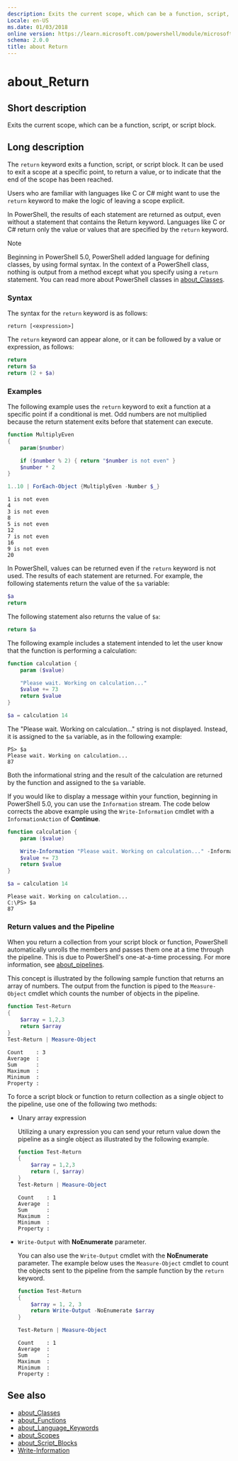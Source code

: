 ```yaml
---
description: Exits the current scope, which can be a function, script, or script block.
Locale: en-US
ms.date: 01/03/2018
online version: https://learn.microsoft.com/powershell/module/microsoft.powershell.core/about/about_return?view=powershell-7.2&WT.mc_id=ps-gethelp
schema: 2.0.0
title: about Return
---
```

# about_Return

## Short description

Exits the current scope, which can be a function, script, or script block.

## Long description

The `return` keyword exits a function, script, or script block. It can be used
to exit a scope at a specific point, to return a value, or to indicate that the
end of the scope has been reached.

Users who are familiar with languages like C or C\# might want to use the
`return` keyword to make the logic of leaving a scope explicit.

In PowerShell, the results of each statement are returned as output, even
without a statement that contains the Return keyword. Languages like C or C\#
return only the value or values that are specified by the `return` keyword.

> [!NOTE]
> Beginning in PowerShell 5.0, PowerShell added language for defining
> classes, by using formal syntax.  In the context of a PowerShell class,
> nothing is output from a method except what you specify using a
> `return` statement. You can read more about PowerShell classes in
> [about_Classes](about_Classes.md).

### Syntax

The syntax for the `return` keyword is as follows:

```
return [<expression>]
```

The `return` keyword can appear alone, or it can be followed by a value or
expression, as follows:

```powershell
return
return $a
return (2 + $a)
```

### Examples

The following example uses the `return` keyword to exit a function at a
specific point if a conditional is met. Odd numbers are not multiplied
because the return statement exits before that statement can execute.

```powershell
function MultiplyEven
{
    param($number)

    if ($number % 2) { return "$number is not even" }
    $number * 2
}

1..10 | ForEach-Object {MultiplyEven -Number $_}
```

```output
1 is not even
4
3 is not even
8
5 is not even
12
7 is not even
16
9 is not even
20
```

In PowerShell, values can be returned even if the `return` keyword is not used.
The results of each statement are returned. For example, the following
statements return the value of the `$a` variable:

```powershell
$a
return
```

The following statement also returns the value of `$a`:

```powershell
return $a
```

The following example includes a statement intended to let the user know that
the function is performing a calculation:

```powershell
function calculation {
    param ($value)

    "Please wait. Working on calculation..."
    $value += 73
    return $value
}

$a = calculation 14
```

The "Please wait. Working on calculation..." string is not displayed. Instead,
it is assigned to the `$a` variable, as in the following example:

```
PS> $a
Please wait. Working on calculation...
87
```

Both the informational string and the result of the calculation are returned
by the function and assigned to the `$a` variable.

If you would like to display a message within your function, beginning in
PowerShell 5.0, you can use the `Information` stream. The code below corrects
the above example using the `Write-Information` cmdlet with a
`InformationAction` of **Continue**.

```powershell
function calculation {
    param ($value)

    Write-Information "Please wait. Working on calculation..." -InformationAction Continue
    $value += 73
    return $value
}

$a = calculation 14
```

```output
Please wait. Working on calculation...
C:\PS> $a
87
```

### Return values and the Pipeline

When you return a collection from your script block or function, PowerShell
automatically unrolls the members and passes them one at a time through the
pipeline. This is due to PowerShell's one-at-a-time processing. For more
information, see [about_pipelines](about_pipelines.md).

This concept is illustrated by the following sample function that returns an
array of numbers. The output from the function is piped to the `Measure-Object`
cmdlet which counts the number of objects in the pipeline.

```powershell
function Test-Return
{
    $array = 1,2,3
    return $array
}
Test-Return | Measure-Object
```

```Output
Count    : 3
Average  :
Sum      :
Maximum  :
Minimum  :
Property :
```

To force a script block or function to return collection as a single
object to the pipeline, use one of the following two methods:

- Unary array expression

  Utilizing a unary expression you can send your return value down the pipeline
  as a single object as illustrated by the following example.

  ```powershell
  function Test-Return
  {
      $array = 1,2,3
      return (, $array)
  }
  Test-Return | Measure-Object
  ```

  ```Output
  Count    : 1
  Average  :
  Sum      :
  Maximum  :
  Minimum  :
  Property :
  ```

- `Write-Output` with **NoEnumerate** parameter.

  You can also use the `Write-Output` cmdlet with the **NoEnumerate**
  parameter. The example below uses the `Measure-Object` cmdlet to count the
  objects sent to the pipeline from the sample function by the `return`
  keyword.

  ```powershell
  function Test-Return
  {
      $array = 1, 2, 3
      return Write-Output -NoEnumerate $array
  }

  Test-Return | Measure-Object
  ```

  ```Output
  Count    : 1
  Average  :
  Sum      :
  Maximum  :
  Minimum  :
  Property :
  ```

## See also

- [about_Classes](about_Classes.md)
- [about_Functions](about_Functions.md)
- [about_Language_Keywords](about_Language_Keywords.md)
- [about_Scopes](about_Scopes.md)
- [about_Script_Blocks](about_Script_Blocks.md)
- [Write-Information](xref:Microsoft.PowerShell.Utility.Write-Information)
